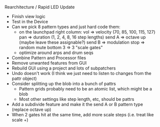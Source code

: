 Rearchitecture / Rapid LED Update
- Finish view logic
- Test in the Device
- Can we pick 8 pattern types and just hard code them:
  - on the launchpad right column:
    vol => velocity (70, 85, 100, 115, 127)
    pan => duration (1, 2, 4, 8, 16 step lengths)
    send A => octave up (maybe leave these assignable?)
    send B => modulation
    stop => random mute
    bottom 3 => 3 "scale gates"
  - optimize around arps and drum seqs
- Combine Pattern and Processor files
- Remove unwanted features from GUI
- Rebuild GUI using a project and lots of subpatchers
- Undo doesn't work (I think we just need to listen to changes from the pattr object)
- Consider splitting up the blob into a bunch of pattrs
  - Pattern grids probably need to be an atomic list, which might be a blob
  - Most other settings like step length, etc, should be pattrs
- Add a subdivide feature and make it the send A or B pattern type (replace octave up)
- When 2 gates hit at the same time, add more scale steps (i.e. treat like scale +)
